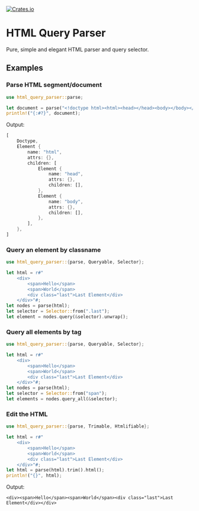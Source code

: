 [![Crates.io](https://img.shields.io/crates/v/html_query_parser)](https://crates.io/crates/html_query_parser)

# HTML Query Parser

Pure, simple and elegant HTML parser and query selector.

## Examples

### Parse HTML segment/document

```rust
use html_query_parser::parse;

let document = parse("<!doctype html><html><head></head><body></body></html>");
println!("{:#?}", document);
```

Output:

```rust
[
    Doctype,
    Element {
        name: "html",
        attrs: {},
        children: [
            Element {
                name: "head",
                attrs: {},
                children: [],
            },
            Element {
                name: "body",
                attrs: {},
                children: [],
            },
        ],
    },
]
```

### Query an element by classname

```rust
use html_query_parser::{parse, Queryable, Selector};

let html = r#"
    <div>
        <span>Hello</span>
        <span>World</span>
        <div class="last">Last Element</div>
    </div>"#;
let nodes = parse(html);
let selector = Selector::from(".last");
let element = nodes.query(&selector).unwrap();
```

### Query all elements by tag

```rust
use html_query_parser::{parse, Queryable, Selector};

let html = r#"
    <div>
        <span>Hello</span>
        <span>World</span>
        <div class="last">Last Element</div>
    </div>"#;
let nodes = parse(html);
let selector = Selector::from("span");
let elements = nodes.query_all(&selector);
```

### Edit the HTML

```rust
use html_query_parser::{parse, Trimable, Htmlifiable};

let html = r#"
    <div>
        <span>Hello</span>
        <span>World</span>
        <div class="last">Last Element</div>
    </div>"#;
let html = parse(html).trim().html();
println!("{}", html);
```

Output:

```log
<div><span>Hello</span><span>World</span><div class="last">Last Element</div></div>
```